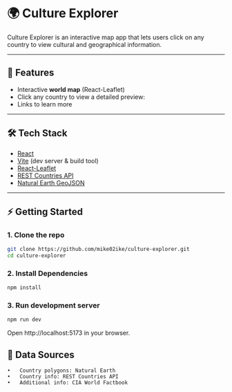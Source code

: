 # 🌍 Culture Explorer

Culture Explorer is an interactive map app that lets users click on any country to view cultural and geographical information.

---

## 🚀 Features
- Interactive **world map** (React-Leaflet)  
- Click any country to view a detailed preview:
- Links to learn more

---

## 🛠️ Tech Stack
- [React](https://reactjs.org/)  
- [Vite](https://vitejs.dev/) (dev server & build tool)  
- [React-Leaflet](https://react-leaflet.js.org/)  
- [REST Countries API](https://restcountries.com/)  
- [Natural Earth GeoJSON](https://www.naturalearthdata.com/)  

---

## ⚡ Getting Started

### 1. Clone the repo
```bash
git clone https://github.com/mike02ike/culture-explorer.git
cd culture-explorer
```

### 2. Install Dependencies
```bash
npm install
```

### 3. Run development server
```bash
npm run dev
```
Open http://localhost:5173 in your browser.

## 📃 Data Sources
	•	Country polygons: Natural Earth
	•	Country info: REST Countries API
	•	Additional info: CIA World Factbook